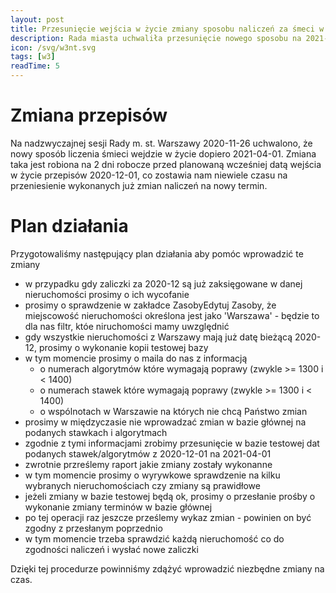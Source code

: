 ```yaml
---
layout: post
title: Przesunięcie wejścia w życie zmiany sposobu naliczeń za śmeci w Warszawie - plan działania
description: Rada miasta uchwaliła przesunięcie nowego sposobu na 2021-04-01.
icon: /svg/w3nt.svg
tags: [w3]
readTime: 5
---
```


# Zmiana przepisów

Na nadzwyczajnej sesji Rady m. st. Warszawy 2020-11-26 uchwalono, że nowy sposób liczenia śmieci
wejdzie w życie dopiero 2021-04-01. Zmiana taka jest robiona na 2 dni robocze przed
planowaną wcześniej datą wejścia w życie przepisów 2020-12-01, co zostawia nam
niewiele czasu na przeniesienie wykonanych już zmian naliczeń na nowy termin.

# Plan działania

Przygotowaliśmy następujący plan działania aby pomóc wprowadzić te zmiany
 - w przypadku gdy zaliczki za 2020-12 są już zaksięgowane w danej nieruchomości
prosimy o ich wycofanie
 - prosimy o sprawdzenie w zakładce ZasobyEdytuj Zasoby, że miejscowość nieruchomości określona jest jako 'Warszawa' - będzie to dla nas filtr, któe niruchomości mamy uwzględnić
 - gdy wszystkie nieruchomości z Warszawy mają już datę bieżącą 2020-12, prosimy o wykonanie kopii testowej bazy
 - w tym momencie prosimy o maila do nas z informacją
   - o numerach algorytmów które wymagają poprawy (zwykle >= 1300 i < 1400)
   - o numerach stawek które wymagają poprawy (zwykle >= 1300 i < 1400)
   - o wspólnotach w Warszawie na których nie chcą Państwo zmian
 - prosimy w międzyczasie nie wprowadzać zmian w bazie głównej na podanych stawkach i algorytmach
 - zgodnie z tymi informacjami zrobimy przesunięcie w bazie testowej dat podanych stawek/algorytmów z 2020-12-01 na 2021-04-01
 - zwrotnie przreślemy raport jakie zmiany zostały wykonanne
 - w tym momencie prosimy o wyrywkowe sprawdzenie na kilku wybranych nieruchomościach czy zmiany są prawidłowe
 - jeżeli zmiany w bazie testowej będą ok, prosimy o przesłanie prośby o wykonanie zmiany terminów w bazie głównej
 - po tej operacji raz jeszcze prześlemy wykaz zmian - powinien on być zgodny z przesłanym poprzednio
 - w tym momencie trzeba sprawdzić każdą nieruchomość co do zgodności naliczeń i wysłać nowe zaliczki

Dzięki tej procedurze powinniśmy zdążyć wprowadzić niezbędne zmiany na czas.